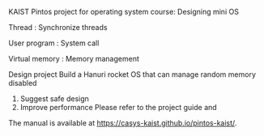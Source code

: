 KAIST Pintos project for operating system course: Designing mini OS

Thread : Synchronize threads
  
User program : System call


Virtual memory : Memory management



Design project
Build a Hanuri rocket OS that can manage random memory disabled
1. Suggest safe design
2. Improve performance
Please refer to the project guide and 


The manual is available at https://casys-kaist.github.io/pintos-kaist/.
 
